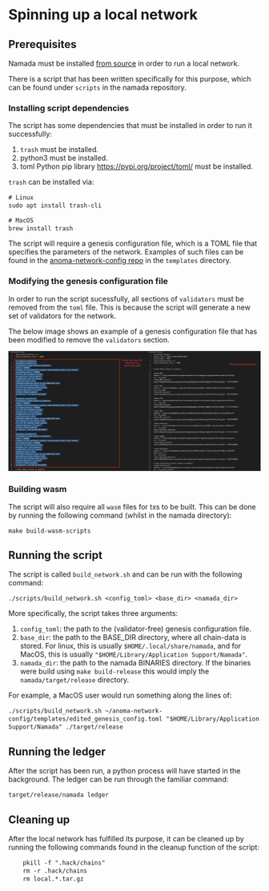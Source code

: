 # Spinning up a local network

## Prerequisites

Namada must be installed [from source](../introduction/install/from-source.md) in order to run a local network.

There is a script that has been written specifically for this purpose, which can be found under `scripts` in the namada repository.

### Installing script dependencies
The script has some dependencies that must be installed in order to run it successfully:
1. `trash` must be installed. 
2. python3 must be installed.
3. toml Python pip library https://pypi.org/project/toml/ must be installed.

`trash` can be installed via:

```shell
# Linux
sudo apt install trash-cli
```

```shell
# MacOS
brew install trash
```

The script will require a genesis configuration file, which is a TOML file that specifies the parameters of the network. Examples of such files can be found in the [anoma-network-config repo](https://github.com/heliaxdev/anoma-network-config) in the `templates` directory.

### Modifying the genesis configuration file
In order to run the script sucessfully, all sections of `validators` must be removed from the `toml` file. This is because the script will generate a new set of validators for the network.

The below image shows an example of a genesis configuration file that has been modified to remove the `validators` section.

![editing genesis config steps](../images/local_network_config_steps.png)

### Building wasm
The script will also require all `wasm` files for txs to be built. This can be done by running the following command (whilst in the namada directory):

```shell
make build-wasm-scripts
```

## Running the script

The script is called `build_network.sh` and can be run with the following command:

```shell
./scripts/build_network.sh <config_toml> <base_dir> <namada_dir>
```

More specifically, the script takes three arguments:
1. `config_toml`: the path to the (validator-free) genesis configuration file.
2. `base_dir`: the path to the BASE_DIR directory, where all chain-data is stored. For linux, this is usually `$HOME/.local/share/namada`, and for MacOS, this is usually `"$HOME/Library/Application Support/Namada"`.
3. `namada_dir`: the path to the namada BINARIES directory. If the binaries were build using `make build-release` this would imply the `namada/target/release` directory.

For example, a MacOS user would run something along the lines of:

```shell
./scripts/build_network.sh ~/anoma-network-config/templates/edited_genesis_config.toml "$HOME/Library/Application Support/Namada" ./target/release
```

## Running the ledger
After the script has been run, a python process will have started in the background.
The ledger can be run through the familiar command:
```shell
target/release/namada ledger
```

## Cleaning up

After the local network has fulfilled its purpose, it can be cleaned up by running the following commands found in the cleanup function of the script:

```shell
    pkill -f ".hack/chains"
    rm -r .hack/chains
    rm local.*.tar.gz
```